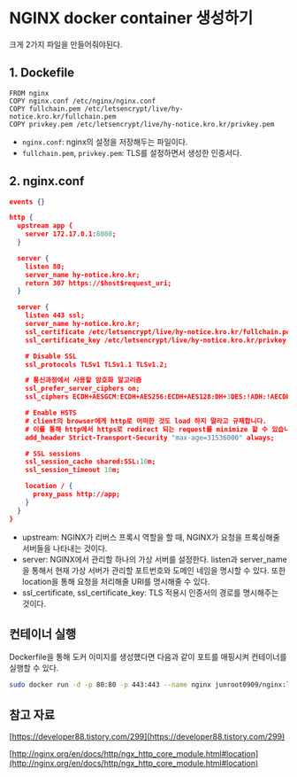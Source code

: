# NGINX docker container 생성하기

크게 2가지 파일을 만들어줘야된다.

## 1. Dockefile

```docker
FROM nginx
COPY nginx.conf /etc/nginx/nginx.conf
COPY fullchain.pem /etc/letsencrypt/live/hy-notice.kro.kr/fullchain.pem
COPY privkey.pem /etc/letsencrypt/live/hy-notice.kro.kr/privkey.pem
```

- `nginx.conf`: nginx의 설정을 저장해두는 파일이다.
- `fullchain.pem`, `privkey.pem`: TLS를 설정하면서 생성한 인증서다.

## 2. nginx.conf

```json
events {}

http {
  upstream app {
    server 172.17.0.1:8080;
  }

  server {
    listen 80;
    server_name hy-notice.kro.kr;
    return 307 https://$host$request_uri;
  }

  server {
    listen 443 ssl;
    server_name hy-notice.kro.kr;
    ssl_certificate /etc/letsencrypt/live/hy-notice.kro.kr/fullchain.pem;
    ssl_certificate_key /etc/letsencrypt/live/hy-notice.kro.kr/privkey.pem;

    # Disable SSL
    ssl_protocols TLSv1 TLSv1.1 TLSv1.2;

    # 통신과정에서 사용할 암호화 알고리즘
    ssl_prefer_server_ciphers on;
    ssl_ciphers ECDH+AESGCM:ECDH+AES256:ECDH+AES128:DH+3DES:!ADH:!AECDH:!MD5;

    # Enable HSTS
    # client의 browser에게 http로 어떠한 것도 load 하지 말라고 규제합니다.
    # 이를 통해 http에서 https로 redirect 되는 request를 minimize 할 수 있습니다.
    add_header Strict-Transport-Security "max-age=31536000" always;

    # SSL sessions
    ssl_session_cache shared:SSL:10m;
    ssl_session_timeout 10m;

    location / {
      proxy_pass http://app;
    }
  }
}
```

- upstream: NGINX가 리버스 프록시 역할을 할 때, NGINX가 요청을 프록싱해줄 서버들을 나타내는 것이다.
- server: NGINX에서 관리할 하나의 가상 서버를 설정한다. listen과 server_name을 통해서 현재 가상 서버가 관리할 포트번호와 도메인 네임을 명시할 수 있다. 또한 location을 통해 요청을 처리해줄 URI를 명시해줄 수 있다.
- ssl_certificate, ssl_certificate_key: TLS 적용시 인증서의 경로를 명시해주는 것이다.

## 컨테이너 실행

Dockerfile을 통해 도커 이미지를 생성헀다면 다음과 같이 포트를 매핑시켜 컨테이너를 실행할 수 있다.

```bash
sudo docker run -d -p 80:80 -p 443:443 --name nginx junroot0909/nginx:latest
```

## 참고 자료

[https://developer88.tistory.com/299](https://developer88.tistory.com/299)

[http://nginx.org/en/docs/http/ngx_http_core_module.html#location](http://nginx.org/en/docs/http/ngx_http_core_module.html#location)